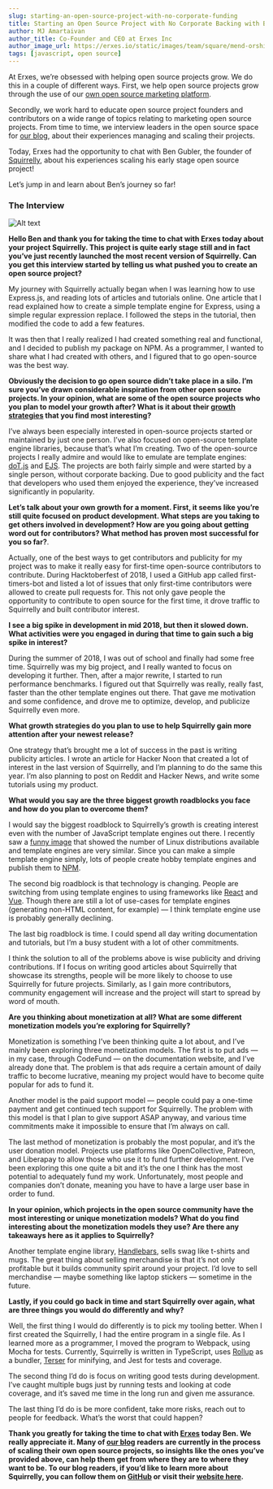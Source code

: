 ```yaml
---
slug: starting-an-open-source-project-with-no-corporate-funding
title: Starting an Open Source Project with No Corporate Backing with Ben Gubler
author: MJ Amartaivan
author_title: Co-Founder and CEO at Erxes Inc
author_image_url: https://erxes.io/static/images/team/square/mend-orshikh.jpg
tags: [javascript, open source]
---
```


At Erxes, we’re obsessed with helping open source projects grow. We do this in a couple of different ways. First, we help open source projects grow through the use of our [own open source marketing platform](https://erxes.io/).

<!--truncate-->

Secondly, we work hard to educate open source project founders and contributors on a wide range of topics relating to marketing open source projects. From time to time, we interview leaders in the open source space for [our blog](https://erxes.io/blog/), about their experiences managing and scaling their projects.

Today, Erxes had the opportunity to chat with Ben Gubler, the founder of [Squirrelly](https://squirrelly.js.org/), about his experiences scaling his early stage open source project!

Let’s jump in and learn about Ben’s journey so far!

### The Interview

![Alt text](https://erxes.io/blog_wp/wp-content/uploads/2020/02/squirrelly-ben-gubler.png)

**Hello Ben and thank you for taking the time to chat with Erxes today about your project Squirrelly. This project is quite early stage still and in fact you’ve just recently launched the most recent version of Squirrelly. Can you get this interview started by telling us what pushed you to create an open source project?**

My journey with Squirrelly actually began when I was learning how to use Express.js, and reading lots of articles and tutorials online. One article that I read explained how to create a simple template engine for Express, using a simple regular expression replace. I followed the steps in the tutorial, then modified the code to add a few features.

It was then that I really realized I had created something real and functional, and I decided to publish my package on NPM. As a programmer, I wanted to share what I had created with others, and I figured that to go open-source was the best way.

**Obviously the decision to go open source didn’t take place in a silo. I’m sure you’ve drawn considerable inspiration from other open source projects. In your opinion, what are some of the open source projects who you plan to model your growth after? What is it about their [growth strategies](https://erxes.io/growthHacking) that you find most interesting?**

I’ve always been especially interested in open-source projects started or maintained by just one person. I’ve also focused on open-source template engine libraries, because that’s what I’m creating. Two of the open-source projects I really admire and would like to emulate are template engines: [doT.js](https://olado.github.io/doT/index.html) and [EJS](https://ejs.co/). The projects are both fairly simple and were started by a single person, without corporate backing. Due to good publicity and the fact that developers who used them enjoyed the experience, they’ve increased significantly in popularity.

**Let’s talk about your own growth for a moment. First, it seems like you’re still quite focused on product development. What steps are you taking to get others involved in development? How are you going about getting word out for contributors? What method has proven most successful for you so far?**.

Actually, one of the best ways to get contributors and publicity for my project was to make it really easy for first-time open-source contributors to contribute. During Hacktoberfest of 2018, I used a GitHub app called first-timers-bot and listed a lot of issues that only first-time contributors were allowed to create pull requests for. This not only gave people the opportunity to contribute to open source for the first time, it drove traffic to Squirrelly and built contributor interest.

**I see a big spike in development in mid 2018, but then it slowed down. What activities were you engaged in during that time to gain such a big spike in interest?**

During the summer of 2018, I was out of school and finally had some free time. Squirrelly was my big project, and I really wanted to focus on developing it further. Then, after a major rewrite, I started to run performance benchmarks. I figured out that Squirrelly was really, really fast, faster than the other template engines out there. That gave me motivation and some confidence, and drove me to optimize, develop, and publicize Squirrelly even more.

**What growth strategies do you plan to use to help Squirrelly gain more attention after your newest release?**

One strategy that’s brought me a lot of success in the past is writing publicity articles. I wrote an article for Hacker Noon that created a lot of interest in the last version of Squirrelly, and I’m planning to do the same this year. I’m also planning to post on Reddit and Hacker News, and write some tutorials using my product.

**What would you say are the three biggest growth roadblocks you face and how do you plan to overcome them?**

I would say the biggest roadblock to Squirrelly’s growth is creating interest even with the number of JavaScript template engines out there. I recently saw a [funny image](https://upload.wikimedia.org/wikipedia/commons/1/1b/Linux_Distribution_Timeline.svg) that showed the number of Linux distributions available and template engines are very similar. Since you can make a simple template engine simply, lots of people create hobby template engines and publish them to [NPM](https://www.npmjs.com/).

The second big roadblock is that technology is changing. People are switching from using template engines to using frameworks like [React](https://reactjs.org/) and [Vue](https://vuejs.org/). Though there are still a lot of use-cases for template engines (generating non-HTML content, for example) — I think template engine use is probably generally declining.

The last big roadblock is time. I could spend all day writing documentation and tutorials, but I’m a busy student with a lot of other commitments.

I think the solution to all of the problems above is wise publicity and driving contributions. If I focus on writing good articles about Squirrelly that showcase its strengths, people will be more likely to choose to use Squirrelly for future projects. Similarly, as I gain more contributors, community engagement will increase and the project will start to spread by word of mouth.

**Are you thinking about monetization at all? What are some different monetization models you’re exploring for Squirrelly?**

Monetization is something I’ve been thinking quite a lot about, and I’ve mainly been exploring three monetization models. The first is to put ads — in my case, through CodeFund — on the documentation website, and I’ve already done that. The problem is that ads require a certain amount of daily traffic to become lucrative, meaning my project would have to become quite popular for ads to fund it.

Another model is the paid support model — people could pay a one-time payment and get continued tech support for Squirrelly. The problem with this model is that I plan to give support ASAP anyway, and various time commitments make it impossible to ensure that I’m always on call.

The last method of monetization is probably the most popular, and it’s the user donation model. Projects use platforms like OpenCollective, Patreon, and Liberapay to allow those who use it to fund further development. I’ve been exploring this one quite a bit and it’s the one I think has the most potential to adequately fund my work. Unfortunately, most people and companies don’t donate, meaning you have to have a large user base in order to fund.

**In your opinion, which projects in the open source community have the most interesting or unique monetization models? What do you find interesting about the monetization models they use? Are there any takeaways here as it applies to Squirrelly?**

Another template engine library, [Handlebars](https://handlebarsjs.com/), sells swag like t-shirts and mugs. The great thing about selling merchandise is that it’s not only profitable but it builds community spirit around your project. I’d love to sell merchandise — maybe something like laptop stickers — sometime in the future.

**Lastly, if you could go back in time and start Squirrelly over again, what are three things you would do differently and why?**

Well, the first thing I would do differently is to pick my tooling better. When I first created the Squirrelly, I had the entire program in a single file. As I learned more as a programmer, I moved the program to Webpack, using Mocha for tests. Currently, Squirrelly is written in TypeScript, uses [Rollup](https://rollupjs.org/guide/en/) as a bundler, [Terser](https://www.npmjs.com/package/terser) for minifying, and Jest for tests and coverage.

The second thing I’d do is focus on writing good tests during development. I’ve caught multiple bugs just by running tests and looking at code coverage, and it’s saved me time in the long run and given me assurance.

The last thing I’d do is be more confident, take more risks, reach out to people for feedback. What’s the worst that could happen?

**Thank you greatly for taking the time to chat with [Erxes](https://erxes.io/) today Ben. We really appreciate it. Many of [our blog](https://erxes.io/blog/) readers are currently in the process of scaling their own open source projects, so insights like the ones you’ve provided above, can help them get from where they are to where they want to be. To our blog readers, if you’d like to learn more about Squirrelly, you can follow them on [GitHub](https://github.com/squirrellyjs/squirrelly) or visit their [website here](https://squirrelly.js.org/).**
